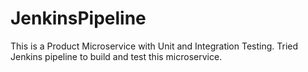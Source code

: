 # JenkinsPipeline

This is a Product Microservice with Unit and Integration Testing. Tried Jenkins pipeline to build and test this microservice.
